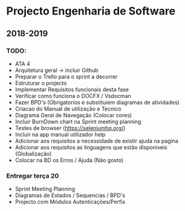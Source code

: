 # Projecto Engenharia de Software
## 2018-2019

### TODO:
- ATA 4 
- Arquitetura geral -> incluir Github
- Preparar o Trello para o sprint a decorrer
- Estruturar o projecto
- Implementar Requisitos funcionais desta fase
- Verificar como funciona o DOCFX / Vsdocman
- Fazer BPD's (Obrigatorios e substituiem diagramas de atividades)
- Criacao do Manual de utilização e Tecnico
- Diagrama Geral de Navegação (Colocar cores)
- Incluir BurnDown chart na Sprint meeting planning
- Testes de browser (https://seleniumhq.org/)
- Incluir na app manual utilizador help
- Adicionar aos requisitos a necessidade de existir ajuda na pagina
- Adicionar aos requisitos as linguagens que estão disponiveis (Globalização)
- Colocar na BD os Erros / Ajuda (Não gosto)

### Entregar terça 20
- Sprint Meeting Planning
- Diagramas de Estados / Sequencias / BPD's
- Projecto com Módulos Autenticações/Perfis